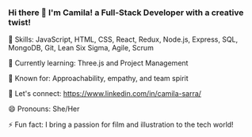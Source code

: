 ### Hi there 👋 I'm Camila! a Full-Stack Developer with a creative twist!

🚀 Skills: JavaScript, HTML, CSS, React, Redux, Node.js, Express, SQL, MongoDB, Git, Lean Six Sigma, Agile, Scrum

🌱 Currently learning: Three.js and Project Management 

🤝 Known for: Approachability, empathy, and team spirit

💬 Let's connect: https://www.linkedin.com/in/camila-sarra/

😄 Pronouns: She/Her

⚡ Fun fact: I bring a passion for film and illustration to the tech world!

<!--
**camilasarra/camilasarra** is a ✨ _special_ ✨ repository because its `README.md` (this file) appears on your GitHub profile.


